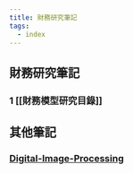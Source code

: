 ```yaml
---
title: 財務研究筆記
tags:
  - index
---
```


## 財務研究筆記
### 1 [[財務模型研究目錄]]

## 其他筆記

### [Digital-Image-Processing](https://echoslayer.github.io/Digital-Image-Processing/)
